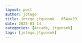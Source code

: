```yaml
---
layout: post
author: jotego
title: jotego.jtgunsmk - 654aa29
date: 2025-03-14
categories: [Arcade, jtgunsmk]
tags: [jotego.jtgunsmk]
---
```


